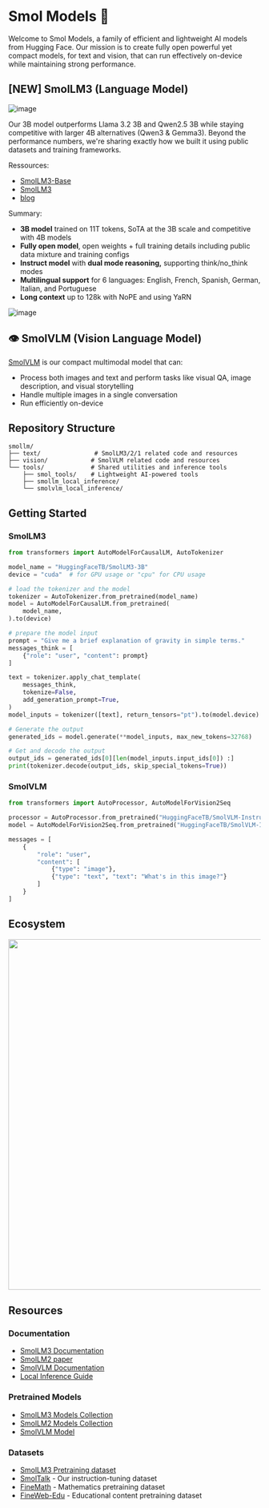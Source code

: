 # Smol Models 🤏

Welcome to Smol Models, a family of efficient and lightweight AI models from Hugging Face. Our mission is to create fully open powerful yet compact models, for text and vision, that can run effectively on-device while maintaining strong performance.

## [NEW] SmolLM3 (Language Model)
![image](https://github.com/user-attachments/assets/2bf61ea2-8d2e-426b-ba40-0242d34325d2)

Our 3B model outperforms Llama 3.2 3B and Qwen2.5 3B while staying competitive with larger 4B alternatives (Qwen3 & Gemma3). Beyond the performance numbers, we're sharing exactly how we built it using public datasets and training frameworks.

Ressources:
- [SmolLM3-Base](https://hf.co/HuggingFaceTB/SmolLM3-3B-Base)
- [SmolLM3](https://hf.co/HuggingFaceTB/SmolLM3-3B)
- [blog](https://hf.co/blog/smollm3)

Summary:
- **3B model** trained on 11T tokens, SoTA at the 3B scale and competitive with 4B models
- **Fully open model**, open weights + full training details including public data mixture and training configs
- **Instruct model** with **dual mode reasoning,** supporting think/no_think modes
- **Multilingual support** for 6 languages: English, French, Spanish, German, Italian, and Portuguese
- **Long context** up to 128k with NoPE and using YaRN

![image](https://github.com/user-attachments/assets/f1b76d3b-af2b-4218-91b3-4ce815bdf0a8)

## 👁️ SmolVLM (Vision Language Model)
[SmolVLM](https://huggingface.co/HuggingFaceTB/SmolVLM-Instruct) is our compact multimodal model that can:
- Process both images and text and perform tasks like visual QA, image description, and visual storytelling
- Handle multiple images in a single conversation
- Run efficiently on-device

## Repository Structure
```
smollm/
├── text/               # SmolLM3/2/1 related code and resources
├── vision/            # SmolVLM related code and resources
└── tools/             # Shared utilities and inference tools
    ├── smol_tools/    # Lightweight AI-powered tools
    ├── smollm_local_inference/
    └── smolvlm_local_inference/
```

## Getting Started

### SmolLM3
```python
from transformers import AutoModelForCausalLM, AutoTokenizer

model_name = "HuggingFaceTB/SmolLM3-3B"
device = "cuda"  # for GPU usage or "cpu" for CPU usage

# load the tokenizer and the model
tokenizer = AutoTokenizer.from_pretrained(model_name)
model = AutoModelForCausalLM.from_pretrained(
    model_name,
).to(device)

# prepare the model input
prompt = "Give me a brief explanation of gravity in simple terms."
messages_think = [
    {"role": "user", "content": prompt}
]

text = tokenizer.apply_chat_template(
    messages_think,
    tokenize=False,
    add_generation_prompt=True,
)
model_inputs = tokenizer([text], return_tensors="pt").to(model.device)

# Generate the output
generated_ids = model.generate(**model_inputs, max_new_tokens=32768)

# Get and decode the output
output_ids = generated_ids[0][len(model_inputs.input_ids[0]) :]
print(tokenizer.decode(output_ids, skip_special_tokens=True))
```

### SmolVLM
```python
from transformers import AutoProcessor, AutoModelForVision2Seq

processor = AutoProcessor.from_pretrained("HuggingFaceTB/SmolVLM-Instruct")
model = AutoModelForVision2Seq.from_pretrained("HuggingFaceTB/SmolVLM-Instruct")

messages = [
    {
        "role": "user",
        "content": [
            {"type": "image"},
            {"type": "text", "text": "What's in this image?"}
        ]
    }
]
```

## Ecosystem
<div align="center">
<img src="https://cdn-uploads.huggingface.co/production/uploads/61c141342aac764ce1654e43/RvHjdlRT5gGQt5mJuhXH9.png" width="700"/>
</div>

## Resources

### Documentation
- [SmolLM3 Documentation](text/README.md)
- [SmolLM2 paper](https://arxiv.org/abs/2502.02737v1)
- [SmolVLM Documentation](vision/README.md)
- [Local Inference Guide](tools/README.md)

### Pretrained Models
- [SmolLM3 Models Collection](https://huggingface.co/collections/HuggingFaceTB/smollm3-686d33c1fdffe8e635317e23)
- [SmolLM2 Models Collection](https://huggingface.co/collections/HuggingFaceTB/smollm2-6723884218bcda64b34d7db9)
- [SmolVLM Model](https://huggingface.co/HuggingFaceTB/SmolVLM-Instruct)

### Datasets
- [SmolLM3 Pretraining dataset](https://huggingface.co/collections/HuggingFaceTB/smollm3-pretraining-datasets-685a7353fdc01aecde51b1d9)
- [SmolTalk](https://huggingface.co/datasets/HuggingFaceTB/smoltalk) - Our instruction-tuning dataset
- [FineMath](https://huggingface.co/datasets/HuggingFaceTB/finemath) - Mathematics pretraining dataset
- [FineWeb-Edu](https://huggingface.co/datasets/HuggingFaceFW/fineweb-edu) - Educational content pretraining dataset
